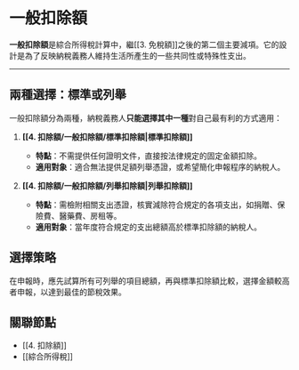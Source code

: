 # 一般扣除額

**一般扣除額**是綜合所得稅計算中，繼[[3. 免稅額]]之後的第二個主要減項。它的設計是為了反映納稅義務人維持生活所產生的一些共同性或特殊性支出。

---

## 兩種選擇：標準或列舉

一般扣除額分為兩種，納稅義務人**只能選擇其中一種**對自己最有利的方式適用：

1.  **[[4. 扣除額/一般扣除額/標準扣除額|標準扣除額]]**
    -   **特點**：不需提供任何證明文件，直接按法律規定的固定金額扣除。
    -   **適用對象**：適合無法提供足額列舉憑證，或希望簡化申報程序的納稅人。

2.  **[[4. 扣除額/一般扣除額/列舉扣除額|列舉扣除額]]**
    -   **特點**：需檢附相關支出憑證，核實減除符合規定的各項支出，如捐贈、保險費、醫藥費、房租等。
    -   **適用對象**：當年度符合規定的支出總額高於標準扣除額的納稅人。

## 選擇策略

在申報時，應先試算所有可列舉的項目總額，再與標準扣除額比較，選擇金額較高者申報，以達到最佳的節稅效果。

## 關聯節點
- [[4. 扣除額]]
- [[綜合所得稅]]

